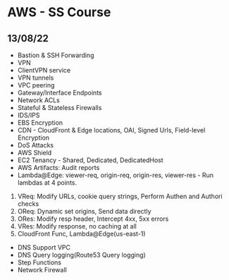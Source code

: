 # AWS - SS Course
## 13/08/22
- Bastion & SSH Forwarding
- VPN
- ClientVPN service
- VPN tunnels
- VPC peering
- Gateway/Interface Endpoints
- Network ACLs
- Stateful & Stateless Firewalls
- IDS/IPS
- EBS Encryption
- CDN - CloudFront & Edge locations, OAI, Signed Urls, Field-level Encryption
- DoS Attacks
- AWS Shield
- EC2 Tenancy - Shared, Dedicated, DedicatedHost
- AWS Artifacts: Audit reports
- Lambda@Edge: viewer-req, origin-req, origin-res, viewer-res - Run lambdas at 4 points. 
1. VReq: Modify URLs, cookie query strings, Perform Authen and Authori checks
2. OReq: Dynamic set origins, Send data directly
3. ORes: Modify resp header, Intercept 4xx, 5xx errors
4. VRes: Modify response, no caching at all
5. CloudFront Func, Lambda@Edge(us-east-1)
- DNS Support VPC
- DNS Query logging(Route53 Query logging)
- Step Functions
- Network Firewall